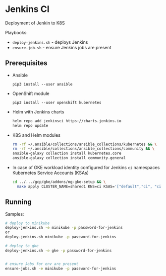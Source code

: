 # Jenkins CI

Deployment of Jenkin to K8S

Playbooks:

* `deploy-jenkins.sh` - deploys Jenkins
* `ensure-job.sh` - ensure Jenkins jobs are present

## Prerequisites

* Ansible

  `pip3 install --user ansible`

* OpenShift module

  `pip3 install --user openshift kubernetes`

* Helm with Jenkins charts

  ```bash
  helm repo add jenkinsci https://charts.jenkins.io
  helm repo update
  ```

* K8S and Helm modules

  ```bash
  rm -rf ~/.ansible/collections/ansible_collections/kubernetes && \
  rm -rf ~/.ansible/collections/ansible_collections/community && \
  ansible-galaxy collection install kubernetes.core
  ansible-galaxy collection install community.general
  ```

* In case of GKE workload identity configured for Jenkins `ci` namespaces Kubernetes Service Accounts (KSAs)

  ```bash
  cd ../.../gcp/gke/addons/ng-gke-setup && \
    make apply CLUSTER_NAME=shared1 KNS=ci KSAS='["default","ci", "ci-jenkins"]' ROLES='["roles/storage.admin"]'
  ```

## Running

Samples:

```bash
# deploy to minikube
deploy-jenkins.sh -e minikube -p password-for-jenkins
or
deploy-jenkins.sh minikube -p password-for-jenkins

# deploy to gke
deploy-jenkins.sh -e gke -p password-for-jenkins


# ensure Jobs for env are present
ensure-jobs.sh -e minikube -p password-for-jenkins
```
